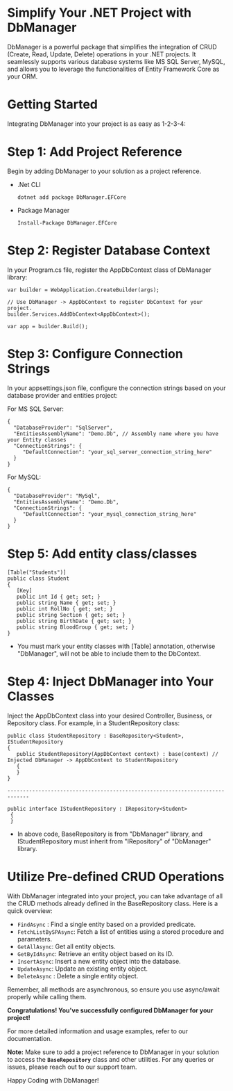 # Simplify Your .NET Project with DbManager
DbManager is a powerful package that simplifies the integration of CRUD (Create, Read, Update, Delete) operations in your .NET projects. It seamlessly supports various database systems like MS SQL Server, MySQL, and allows you to leverage the functionalities of Entity Framework Core as your ORM.

# Getting Started
Integrating DbManager into your project is as easy as 1-2-3-4:

# Step 1: Add Project Reference
Begin by adding DbManager to your solution as a project reference.

* .Net CLI

      dotnet add package DbManager.EFCore

* Package Manager

      Install-Package DbManager.EFCore

# Step 2: Register Database Context
In your Program.cs file, register the AppDbContext class of DbManager library:

    var builder = WebApplication.CreateBuilder(args);
    
    // Use DbManager -> AppDbContext to register DbContext for your project.
    builder.Services.AddDbContext<AppDbContext>();
    
    var app = builder.Build();

# Step 3: Configure Connection Strings
In your appsettings.json file, configure the connection strings based on your database provider and entities project:

For MS SQL Server:

    {
      "DatabaseProvider": "SqlServer", 
      "EntitiesAssemblyName": "Demo.Db", // Assembly name where you have your Entity classes
      "ConnectionStrings": {
         "DefaultConnection": "your_sql_server_connection_string_here"
      }
    }

For MySQL:

    {
      "DatabaseProvider": "MySql",
      "EntitiesAssemblyName": "Demo.Db",
      "ConnectionStrings": {
         "DefaultConnection": "your_mysql_connection_string_here"
      }
    }
    
# Step 5: Add entity class/classes

    [Table("Students")]
    public class Student
    {
       [Key]
       public int Id { get; set; }
       public string Name { get; set; }
       public int RollNo { get; set; }
       public string Section { get; set; }
       public string BirthDate { get; set; }
       public string BloodGroup { get; set; }
    }

 - You must mark your entity classes with [Table] annotation, otherwise "DbManager", will not be able to include them to the DbContext.
   
# Step 4: Inject DbManager into Your Classes
Inject the AppDbContext class into your desired Controller, Business, or Repository class. For example, in a StudentRepository class:

    public class StudentRepository : BaseRepository<Student>, IStudentRepository
    {
       public StudentRepository(AppDbContext context) : base(context) // Injected DbManager -> AppDbContext to StudentRepository
       {
       }
    }

    -----------------------------------------------------------------------------

    public interface IStudentRepository : IRepository<Student>
     {
     }
     

 - In above code, BaseRepository is from "DbManager" library, and IStudentRepository must inherit from "IRepository" of "DbManager" library.
   

     

   
# Utilize Pre-defined CRUD Operations
With DbManager integrated into your project, you can take advantage of all the CRUD methods already defined in the BaseRepository class. Here is a quick overview:

* `FindAsync` : Find a single entity based on a provided predicate.
* `FetchListBySPAsync`: Fetch a list of entities using a stored procedure and parameters.
* `GetAllAsync`: Get all entity objects.
* `GetByIdAsync`: Retrieve an entity object based on its ID.
* `InsertAsync`: Insert a new entity object into the database.
* `UpdateAsync`: Update an existing entity object.
* `DeleteAsync` : Delete a single entity object.
  

Remember, all methods are asynchronous, so ensure you use async/await properly while calling them.

**Congratulations! You've successfully configured DbManager for your project!**

For more detailed information and usage examples, refer to our documentation.

**Note:** Make sure to add a project reference to DbManager in your solution to access the **`BaseRepository`** class and other utilities. For any queries or issues, please reach out to our support team.

Happy Coding with DbManager!
   
